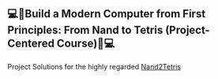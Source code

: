 ## :computer::floppy_disk:Build a Modern Computer from First Principles: From Nand to Tetris (Project-Centered Course):floppy_disk::computer:
Project Solutions for the highly regarded [Nand2Tetris](https://www.nand2tetris.org/)